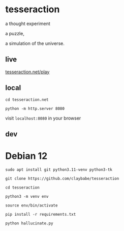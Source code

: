 # tesseraction
a thought experiment

a puzzle,

a simulation of the universe.


## live
[tesseraction.net/play](https://tesseraction.net/play)


## local
`cd tesseraction.net`

`python -m http.server 8080`

visit `localhost:8080` in your browser


## dev

# Debian 12
`sudo apt install git python3.11-venv python3-tk`

`git clone https://github.com/claybabe/tesseraction`

`cd tesseraction`

`python3 -m venv env`

`source env/bin/activate`

`pip install -r requirements.txt`


`python hallucinate.py`


